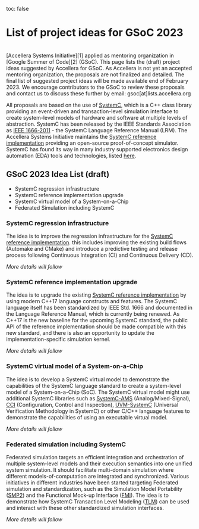 toc: false
# List of project ideas for GSoC 2023
<br>
[Accellera Systems Initiative][1] applied as mentoring organization in [Google Summer of Code][2] (GSoC). This page lists the (draft) project ideas suggested by Accellera for GSoC. As Accellera is not yet an accepted mentoring organization, the proposals are not finalized and detailed. The final list of suggested project ideas will be made available end of February 2023.  We encourage contributors to the GSoC to review these proposals and contact us to discuss these further by email: gsoc[at]lists.accellera.org 

All proposals are based on the use of [SystemC][3], which is a C++ class library providing an event-driven and transaction-level simulation interface to create system-level models of hardware and software at multiple levels of abstraction. SystemC has been released by the IEEE Standards Association as [IEEE 1666-2011][4] - the SystemC Language Reference Manual (LRM). The Accellera Systems Initiative maintains the [SystemC reference implementation][5] providing an open-source proof-of-concept simulator. SystemC has found its way in many industry supported electronics design automation (EDA) tools and technologies, listed [here][12].

## GSoC 2023 Idea List (draft)

 * SystemC regression infrastructure
 * SystemC reference implementation upgrade
 * SystemC virtual model of a System-on-a-Chip
 * Federated Simulation including SystemC

### SystemC regression infrastructure

The idea is to improve the regression infrastructure for the [SystemC reference implementation][5]. this includes improving the existing build flows (Automake and CMake) and introduce a predictive testing and release process following Continuous Integration (CI) and Continuous Delivery (CD). 

*More details will follow*

### SystemC reference implementation upgrade

The idea is to upgrade the existing [SystemC reference implementation][5] by using modern C++17 language constructs and features. The SystemC language itself has been standardized by IEEE Std. 1666 and documented in the Language Reference Manual, which is currently being renewed. As C++17 is the new baseline for the upcoming SystemC standard, the public API of the reference implementation should be made compatible with this new standard, and there is also an opportunity to update the implementation-specific simulation kernel.

*More details will follow*

### SystemC virtual model of a System-on-a-Chip

The idea is to develop a SystemC virtual model to demonstrate the capabilities of the SystemC language standard to create a system-level model of a System-on-a-Chip (SoC). The SystemC virtual model might use additional SystemC libraries such as [SystemC-AMS][6] (Analog/Mixed-Signal), [CCI][7] (Configuration, Control and Inspection), [UVM-SystemC][8] (Universal Verification Methodology in SystemC) or other C/C++ language features to demonstrate the capabilities of using an executable virtual model. 

*More details will follow*

### Federated simulation including SystemC 

Federated simulation targets an efficient integration and orchestration of multiple system-level models and their execution semantics into one unified system simulation. It should facilitate multi-domain simulation where different models-of-computation are integrated and synchronized. Various initiatives in different industries have been started targeting Federated simulation and standardization, such as the Simulation Model Portability ([SMP2][9]) and the Functional Mock-up Interface ([FMI][10]). The idea is to demonstrate how SystemC Transaction Level Modeling ([TLM][11]) can be used and interact with these other standardized simulation interfaces.

*More details will follow*

[1]: https://www.accellera.org/
[2]: https://summerofcode.withgoogle.com/
[3]: https://systemc.org/overview/systemc/
[4]: https://standards.ieee.org/ieee/1666/4814/
[5]: https://github.com/accellera-official/systemc
[6]: https://systemc.org/overview/systemc-ams/
[7]: https://systemc.org/overview/systemc-cci/
[8]: https://systemc.org/overview/systemc-verification/
[9]: https://ecss.nl/standard/ecss-e-st-40-07c-simulation-modelling-platform-2-march-2020/
[10]: https://fmi-standard.org/
[11]: https://systemc.org/overview/systemc-tlm/
[12]: https://systemc.org/resources/tools/

